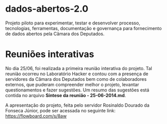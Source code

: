 dados-abertos-2.0
=================

Projeto piloto para experimentar, testar e desenvolver processo, tecnologias, ferramentas, documentação e governança para fornecimento de dados abertos pela Câmara dos Deputados.

Reuniões interativas
====================

No dia 25/06, foi realizada a primeira reunião interativa do projeto. Tal reunião ocorreu no Laboratório Hacker e contou com a presença de servidores da Câmara dos Deputados bem como de colaboradores externos, que puderam compreender melhor o projeto, levantar questionamentos e fazer sugestões. Um resumo das sugestões está contida no arquivo **Síntese da reunião - 25-06-2014.md**.

A apresentação do projeto, feita pelo servidor Rosinaldo Dourado da Fonseca Júnior, pode ser acessada no seguinte link: https://flowboard.com/s/8aw